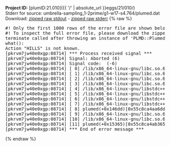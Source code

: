 **Project ID:** [plumID:21.010]({{ '/' | absolute_url }}eggs/21/010/)  
Stderr for source:  umbrella-sampling_1-2prime/g1-w17-s4.764/plumed.dat   
Download: [zipped raw stdout](plumed.dat.plumed.stdout.txt.zip) - [zipped raw stderr](plumed.dat.plumed.stderr.txt.zip) 
{% raw %}
<pre>
#! Only the first 1000 rows of the error file are shown below
#! To inspect the full error file, please download the zipped raw stderr file above
terminate called after throwing an instance of 'PLMD::Plumed::Exception'
what():
Action "HILLS" is not known.
[pkrvm7jw40e0xgp:08714] *** Process received signal ***
[pkrvm7jw40e0xgp:08714] Signal: Aborted (6)
[pkrvm7jw40e0xgp:08714] Signal code:  (-6)
[pkrvm7jw40e0xgp:08714] [ 0] /lib/x86_64-linux-gnu/libc.so.6(+0x45330)[0x7fca0fc45330]
[pkrvm7jw40e0xgp:08714] [ 1] /lib/x86_64-linux-gnu/libc.so.6(pthread_kill+0x11c)[0x7fca0fc9eb2c]
[pkrvm7jw40e0xgp:08714] [ 2] /lib/x86_64-linux-gnu/libc.so.6(gsignal+0x1e)[0x7fca0fc4527e]
[pkrvm7jw40e0xgp:08714] [ 3] /lib/x86_64-linux-gnu/libc.so.6(abort+0xdf)[0x7fca0fc288ff]
[pkrvm7jw40e0xgp:08714] [ 4] /lib/x86_64-linux-gnu/libstdc++.so.6(+0xa5ff5)[0x7fca100a5ff5]
[pkrvm7jw40e0xgp:08714] [ 5] /lib/x86_64-linux-gnu/libstdc++.so.6(+0xbb0da)[0x7fca100bb0da]
[pkrvm7jw40e0xgp:08714] [ 6] /lib/x86_64-linux-gnu/libstdc++.so.6(_ZSt10unexpectedv+0x0)[0x7fca100a5a55]
[pkrvm7jw40e0xgp:08714] [ 7] /lib/x86_64-linux-gnu/libstdc++.so.6(+0xa5a6f)[0x7fca100a5a6f]
[pkrvm7jw40e0xgp:08714] [ 8] plumed(+0x146dd)[0x55c8ca4aa6dd]
[pkrvm7jw40e0xgp:08714] [ 9] /lib/x86_64-linux-gnu/libc.so.6(+0x2a1ca)[0x7fca0fc2a1ca]
[pkrvm7jw40e0xgp:08714] [10] /lib/x86_64-linux-gnu/libc.so.6(__libc_start_main+0x8b)[0x7fca0fc2a28b]
[pkrvm7jw40e0xgp:08714] [11] plumed(+0x15365)[0x55c8ca4ab365]
[pkrvm7jw40e0xgp:08714] *** End of error message ***
</pre>
{% endraw %}
